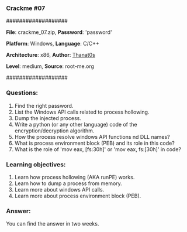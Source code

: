 ### Crackme #07

###################

**File**: crackme_07.zip,    **Password**: 'password'

**Platform**: Windows,   **Language**: C/C++

**Architecture**: x86,   **Author**: [Thanat0s](http://thanat0s.trollprod.org/)

**Level**: medium,    **Source**: root-me.org

###################

### Questions:

1. Find the right password.
2. List the Windows API calls related to process hollowing.
3. Dump the injected process.
4. Write a python (or any other language) code of the encryption/decryption algorithm.
5. How the process resolve windows API functions nd DLL names?
6. What is process environment block (PEB) and its role in this code?
6. What is the role of 'mov eax, [fs:30h]' or 'mov eax, fs:[30h]' in code?

### Learning objectives:

1. Learn how process hollowing (AKA runPE) works.
2. Learn how to dump a process from memory.
3. Learn more about windows API calls.
4. Learn more about process environment block (PEB).

### Answer:

You can find the answer in two weeks.
